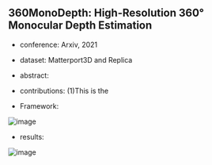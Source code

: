 ## 360MonoDepth: High-Resolution 360° Monocular Depth Estimation

- conference: Arxiv, 2021

- dataset: Matterport3D and Replica

- abstract: 

- contributions: 
(1)This is the 

- Framework:

![image](https://github.com/VLISLAB/360-DL-Survey/blob/main/Images/depth%20estimation/360Momodepth_framework.png )

- results:

![image](https://github.com/VLISLAB/360-DL-Survey/blob/main/Images/depth%20estimation/360Momodepth_result.png)
